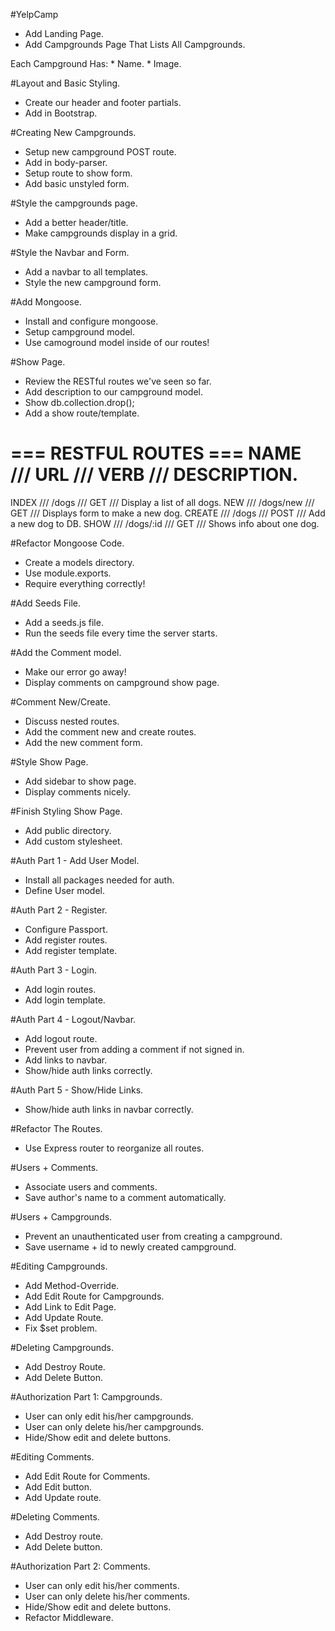 #YelpCamp

* Add Landing Page.
* Add Campgrounds Page That Lists All Campgrounds.

Each Campground Has:
    * Name.
    * Image.
    
#Layout and Basic Styling.

* Create our header and footer partials.
* Add in Bootstrap.

#Creating New Campgrounds.

* Setup new campground POST route.
* Add in body-parser.
* Setup route to show form.
* Add basic unstyled form.

#Style the campgrounds page.

* Add a better header/title.
* Make campgrounds display in a grid.

#Style the Navbar and Form.

* Add a navbar to all templates.
* Style the new campground form.

#Add Mongoose.

* Install and configure mongoose.
* Setup campground model.
* Use camoground model inside of our routes!

#Show Page.

* Review the RESTful routes we've seen so far.
* Add description to our campground model.
* Show db.collection.drop();
* Add a show route/template.



=== RESTFUL ROUTES ===
NAME    ///     URL         ///     VERB    ///     DESCRIPTION.
============================================================
INDEX   ///     /dogs       ///     GET     /// Display a list of all dogs.
NEW     ///     /dogs/new   ///     GET     /// Displays form to make a new dog.
CREATE  ///     /dogs       ///     POST    /// Add a new dog to DB.
SHOW    ///     /dogs/:id   ///     GET     /// Shows info about one dog.



#Refactor Mongoose Code.

* Create a models directory.
* Use module.exports.
* Require everything correctly!

#Add Seeds File.

* Add a seeds.js file.
* Run the seeds file every time the server starts.

#Add the Comment model.

* Make our error go away!
* Display comments on campground show page.

#Comment New/Create.

* Discuss nested routes.
* Add the comment new and create routes.
* Add the new comment form.

#Style Show Page.

* Add sidebar to show page.
* Display comments nicely.

#Finish Styling Show Page.

* Add public directory.
* Add custom stylesheet.

#Auth Part 1 - Add User Model.

* Install all packages needed for auth.
* Define User model.

#Auth Part 2 - Register.

* Configure Passport.
* Add register routes.
* Add register template.

#Auth Part 3 - Login.

* Add login routes.
* Add login template.

#Auth Part 4 - Logout/Navbar.

* Add logout route.
* Prevent user from adding a comment if not signed in.
* Add links to navbar.
* Show/hide auth links correctly.

#Auth Part 5 - Show/Hide Links.

* Show/hide auth links in navbar correctly.

#Refactor The Routes.

* Use Express router to reorganize all routes.

#Users + Comments.

* Associate users and comments.
* Save author's name to a comment automatically.

#Users + Campgrounds.

* Prevent an unauthenticated user from creating a campground.
* Save username + id to newly created campground.

#Editing Campgrounds.

* Add Method-Override.
* Add Edit Route for Campgrounds.
* Add Link to Edit Page.
* Add Update Route.
* Fix $set problem.

#Deleting Campgrounds.

* Add Destroy Route.
* Add Delete Button.

#Authorization Part 1: Campgrounds.

* User can only edit his/her campgrounds.
* User can only delete his/her campgrounds.
* Hide/Show edit and delete buttons.

#Editing Comments.

* Add Edit Route for Comments.
* Add Edit button.
* Add Update route.

#Deleting Comments.

* Add Destroy route.
* Add Delete button.

#Authorization Part 2: Comments.

* User can only edit his/her comments.
* User can only delete his/her comments.
* Hide/Show edit and delete buttons.
* Refactor Middleware.